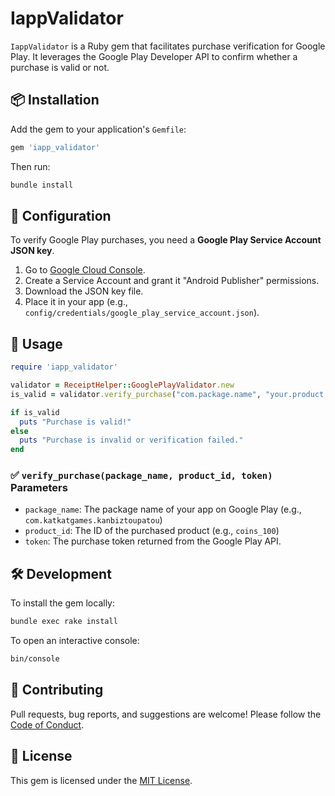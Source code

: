 # IappValidator

`IappValidator` is a Ruby gem that facilitates purchase verification for Google Play. It leverages the Google Play Developer API to confirm whether a purchase is valid or not.

## 📦 Installation

Add the gem to your application's `Gemfile`:

```ruby
gem 'iapp_validator'
```

Then run:

```bash
bundle install
```

## 🔐 Configuration

To verify Google Play purchases, you need a **Google Play Service Account JSON key**.

1. Go to [Google Cloud Console](https://console.cloud.google.com).
2. Create a Service Account and grant it "Android Publisher" permissions.
3. Download the JSON key file.
4. Place it in your app (e.g., `config/credentials/google_play_service_account.json`).

## 🚀 Usage

```ruby
require 'iapp_validator'

validator = ReceiptHelper::GooglePlayValidator.new
is_valid = validator.verify_purchase("com.package.name", "your.product.id", "purchase_token")

if is_valid
  puts "Purchase is valid!"
else
  puts "Purchase is invalid or verification failed."
end
```

### ✅ `verify_purchase(package_name, product_id, token)` Parameters

- `package_name`: The package name of your app on Google Play (e.g., `com.katkatgames.kanbiztoupatou`)
- `product_id`: The ID of the purchased product (e.g., `coins_100`)
- `token`: The purchase token returned from the Google Play API.

## 🛠 Development

To install the gem locally:

```bash
bundle exec rake install
```

To open an interactive console:

```bash
bin/console
```

## 🤝 Contributing

Pull requests, bug reports, and suggestions are welcome! Please follow the [Code of Conduct](https://github.com/certilremy/iapp_validator/blob/main/CODE_OF_CONDUCT.md).

## 📄 License

This gem is licensed under the [MIT License](https://opensource.org/licenses/MIT).
